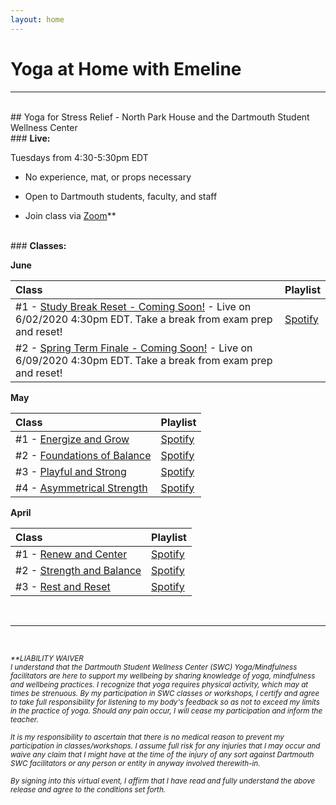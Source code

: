 ```yaml
---
layout: home
---
```

# Yoga at Home with Emeline

---
<br/>
## Yoga for Stress Relief - North Park House and the Dartmouth Student Wellness Center
<br/>
### <strong>Live:</strong>

Tuesdays from 4:30-5:30pm EDT

- No experience, mat, or props necessary

- Open to Dartmouth students, faculty, and staff

- Join class via [Zoom](https://dartmouth.zoom.us/j/757625459/)**

<br/>
### <strong>Classes:</strong>

<strong>June</strong>

| Class         |Playlist |
|:------------- |:-------------|
| #1 - [Study Break Reset - Coming Soon!](https://dartmouth.zoom.us/j/757625459/) - Live on 6/02/2020 4:30pm EDT. Take a break from exam prep and reset! |  [Spotify](https://open.spotify.com/playlist/5MwNc7J0yVB2AMRMhpk637?si=O-gGO9TxS4q3on-M97uqfw)   |
| #2 - [Spring Term Finale - Coming Soon!](https://dartmouth.zoom.us/j/757625459/) - Live on 6/09/2020 4:30pm EDT. Take a break from exam prep and reset! |     |

<strong>May</strong>

| Class         |Playlist |
|:------------- |:-------------|
| #1 - [Energize and Grow](https://dartmouth.zoom.us/rec/share/6e0qdJbvyzhOYIXL0wacXKc4WbTKX6a8gXAZrPYJmh0-GPkWMmgqFChBuKPIK0kw)      | [Spotify](https://open.spotify.com/playlist/3y52hWEOUgObBKbGFV6m40?si=TqeBb2qQRvmtipo2fdyZ5A) | 
| #2 - [Foundations of Balance](https://dartmouth.zoom.us/rec/share/u5JMPqCz539Lb9L_sHvzfacFRK_peaa81ylL8vZfmRvJV_-5l7rvTPthJ56TpDRa)      | [Spotify](https://open.spotify.com/playlist/5n77zubagrCVy6WPqyAatf?si=zi8eCd9VQ7a6ICWeuyt5-A)      | 
| #3 - [Playful and Strong](https://dartmouth.zoom.us/rec/share/ytdrCun-yFlOWYn1xmDhAJYuFI7rT6a8gyYf_KdZn9Nl0nGKzR4sMn7-SsavoyA)  | [Spotify](https://open.spotify.com/playlist/2cOqkSL9Z6miFCQ2lLC9EY?si=aResM8pjSv6qZSisTGjp_w)      |
| #4 - [Asymmetrical Strength](https://dartmouth.zoom.us/rec/share/7-JEApCo6EJIYNLzskjeUKcbMp70eaa81yMeqKULnhuwVrTpBtsZ0Feo7WXQA3E)   | [Spotify](https://open.spotify.com/playlist/2HYGqdLMgh96s90THPCHPb?si=nBu61SVoQV-PX0pFoCa48A)    |

<strong>April</strong>

| Class         |Playlist |
|:------------- |:-------------|
| #1 - [Renew and Center](https://dartmouth.zoom.us/rec/share/_OB4DvLpxyRJYpHJ60GPfJccTqXjeaa8hCRP-fAMykp1omfyuNvhAbBZKI8kKpoh)      | [Spotify](https://open.spotify.com/playlist/5MwNc7J0yVB2AMRMhpk637?si=O-gGO9TxS4q3on-M97uqfw) | 
| #2 - [Strength and Balance](https://dartmouth.zoom.us/rec/share/-ZUpDenyxkxOHdbz6nj8eKEvQYH3eaa81CFI-6demU_L2jLOMvbVrvH3XA8iUqYi)      | [Spotify](https://open.spotify.com/playlist/2HCdSoVTvBr1f1JgNXv6vh?si=c2NJtMM7TJOZ4RH08UnOIQ)      | 
| #3 - [Rest and Reset](https://dartmouth.zoom.us/rec/share/7vxECb7J031Of6vzxmzgW6E5G4HJaaa81ylKrvNZmhv5maM_GWmRUWNUNAVdEEw9) |   [Spotify](https://open.spotify.com/playlist/4z4BsycUOc8GjgjKmytCKe?si=EOMr3jk1RUGYSMNzJ0CyWw)      |


<br/>

---

<br/>
  
<sub><em>**LIABILITY WAIVER  
I understand that the Dartmouth Student Wellness Center (SWC) Yoga/Mindfulness facilitators are here to support my wellbeing by sharing knowledge of yoga, mindfulness and wellbeing practices. I recognize that yoga requires physical activity, which may at times be strenuous. By my participation in SWC classes or workshops, I certify and agree to take full responsibility for listening to my body's feedback so as not to exceed my limits in the practice of yoga. Should any pain occur, I will cease my participation and inform the teacher.  </em></sub>
  
<sub><em>It is my responsibility to ascertain that there is no medical reason to prevent my participation in classes/workshops. I assume full risk for any injuries that I may occur and waive any claim that I might have at the time of the injury of any sort against Dartmouth SWC facilitators or any person or entity in anyway involved therewith-in.  </em></sub>
  
<sub><em>By signing into this virtual event, I affirm that I have read and fully understand the above release and agree to the conditions set forth.</em></sub>


